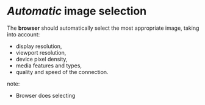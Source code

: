 # *Automatic* image selection

The **browser** should automatically select the most appropriate image, taking into account:

* display resolution,
* viewport resolution,
* device pixel density,
* media features and types,
* quality and speed of the connection.

note:
- Browser does selecting
